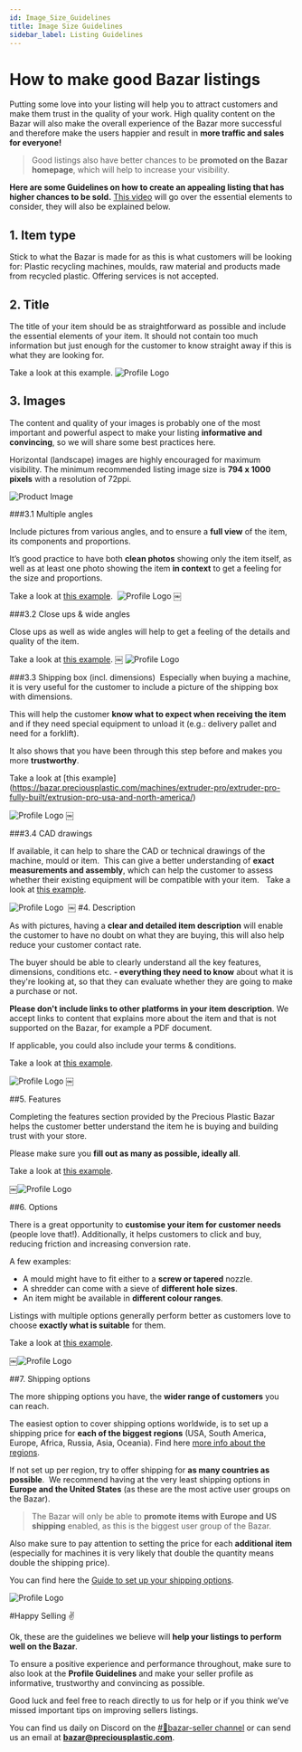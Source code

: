 ```yaml
---
id: Image_Size_Guidelines
title: Image Size Guidelines
sidebar_label: Listing Guidelines
---
```


<style>
:root {
  --highlight: #f7b77b;
  --hover: #f7b77b;
}
</style>


# How to make good Bazar listings


Putting some love into your listing will help you to attract customers and make them trust in the quality of your work.
High quality content on the Bazar will also make the overall experience of the Bazar more successful and therefore make the users happier and result in **more traffic and sales for everyone!**

>Good listings also have better chances to be **promoted on the Bazar homepage**, which will help to increase your visibility.

**Here are some Guidelines on how to create an appealing listing that has higher chances to be sold.** [This video](https://www.loom.com/share/b1df010a31b04a79b034f723b579cc4e) will go over the essential elements to consider, they will also be explained below.

## 1. Item type
Stick to what the Bazar is made for as this is what customers will be looking for: Plastic recycling machines, moulds, raw material and products made from recycled plastic. Offering services is not accepted.

## 2. Title

The title of your item should be as straightforward as possible and include the essential elements of your item. It should not contain too much information but just enough for the customer to know straight away if this is what they are looking for. 

Take a look at this example.
![Profile Logo](../assets/Business/bazar-listingguide-2.png)


## 3. Images

The content and quality of your images is probably one of the most important and powerful aspect to make your listing **informative and convincing**, so we will share some best practices here.

Horizontal (landscape) images are highly encouraged for maximum visibility. The minimum recommended listing image size is **794 x 1000 pixels** with a resolution of 72ppi.

![Product Image](../assets/Business/product.png)



###3.1 Multiple angles

Include pictures from various angles, and to ensure a **full view** of the item, its components and proportions.

It’s good practice to have both **clean photos** showing only the item itself, as well as at least one photo showing the item **in context** to get a feeling for the size and proportions.

Take a look at [this example](https://bazar.preciousplastic.com/machines/sheetpress/sheet-press-kits/mini-press/). 
![Profile Logo](../assets/Business/bazar-listingguide-3.1.png)
￼


###3.2 Close ups & wide angles

Close ups as well as wide angles will help to get a feeling of the details and quality of the item.

Take a look at [this example](https://bazar.preciousplastic.com/moulds/injection-moulds/spinning-top-mold-clone/).
￼
![Profile Logo](../assets/Business/bazar-listingguide-3.2.png)


###3.3 Shipping box (incl. dimensions)
 Especially when buying a machine, it is very useful for the customer to include a picture of the shipping box with dimensions. 

This will help the customer **know what to expect when receiving the item** and if they need special equipment to unload it (e.g.: delivery pallet and need for a forklift). 

It also shows that you have been through this step before and makes you more **trustworthy**.

Take a look at [this example] (https://bazar.preciousplastic.com/machines/extruder-pro/extruder-pro-fully-built/extrusion-pro-usa-and-north-america/)

![Profile Logo](../assets/Business/bazar-listingguide-3.3.png)
￼

###3.4 CAD drawings

If available, it can help to share the CAD or technical drawings of the machine, mould or item.
 This can give a better understanding of **exact measurements and assembly**, which can help the customer to assess whether their existing equipment will be compatible with your item.  
Take a look at [this example](https://bazar.preciousplastic.com/machines/shredder/shredder-kits/upgraded-shredder-box-kit-new-version-3.3/).

![Profile Logo](../assets/Business/bazar-listingguide-3.4.png) 
￼
#4. Description 

As with pictures, having a **clear and detailed item description** will enable the customer to have no doubt on what they are buying, this will also help reduce your customer contact rate. 

The buyer should be able to clearly understand all the key features, dimensions, conditions etc. **- everything they need to know** about what it is they're looking at, so that they can evaluate whether they are going to make a purchase or not.

**Please don't include links to other platforms in your item description**. We accept links to content that explains more about the item and that is not supported on the Bazar, for example a PDF document.

If applicable, you could also include your terms & conditions.

Take a look at [this example](https://bazar.preciousplastic.com/machines/shredder/shredder-kits/precious-plastic-stainless-steel-version-3.3-14-teeth-shredder-box-and-sieve-clone/).

![Profile Logo](../assets/Business/bazar-listingguide-4.png)
￼



##5. Features 

Completing the features section provided by the Precious Plastic Bazar helps the customer better understand the item he is buying and building trust with your store. 

Please make sure you **fill out as many as possible, ideally all**.

Take a look at [this example](https://bazar.preciousplastic.com/products/other/dome-construction-joint-set/).

￼![Profile Logo](../assets/Business/bazar-listingguide-5.png)


##6. Options 

There is a great opportunity to **customise your item for customer needs** (people love that!). Additionally, it helps customers to click and buy, reducing friction and increasing conversion rate.

A few examples:

* A mould might have to fit either to a **screw or tapered** nozzle. 
* A shredder can come with a sieve of **different hole sizes**. 
* An item might be available in **different colour ranges**.

Listings with multiple options generally perform better as customers love to choose **exactly what is suitable** for them.

Take a look at [this example](https://bazar.preciousplastic.com/machines/shredder/shredder-kits/fully-assembled-and-tested-shredder/).

￼![Profile Logo](../assets/Business/bazar-listingguide-6.png)


##7. Shipping options 

The more shipping options you have, the **wider range of customers** you can reach. 

The easiest option to cover shipping options worldwide, is to set up a shipping price for **each of the biggest regions** (USA, South America, Europe, Africa, Russia, Asia, Oceania). Find here [more info about the regions](https://community.preciousplastic.com/academy/business/regions).

If not set up per region, try to offer shipping for **as many countries as possible**.  We recommend having at the very least shipping options in **Europe and the United States** (as these are the most active user groups on the Bazar).

> The Bazar will only be able to **promote items with Europe and US shipping** enabled, as this is the biggest user group of the Bazar.

Also make sure to pay attention to setting the price for each **additional item** (especially for machines it is very likely that double the quantity means double the shipping price).

You can find here the [Guide to set up your shipping options](https://community.preciousplastic.com/academy/business/International_Shipping).

![Profile Logo](../assets/Business/bazar-listingguide-7.png)


#Happy Selling ✌️

Ok, these are the guidelines we believe will **help your listings to perform well on the Bazar**. 

To ensure a positive experience and performance throughout, make sure to also look at the **Profile Guidelines** and make your seller profile as informative, trustworthy and convincing as possible.

Good luck and feel free to reach directly to us for help or if you think we’ve missed important tips on improving sellers listings. 

You can find us daily on Discord on the [#🙌bazar-seller channel](https://discord.gg/2E93VxB3CD) or can send us an email at **bazar@preciousplastic.com**.


